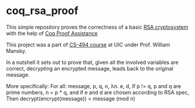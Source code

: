 # coq_rsa_proof
This simple repository proves the correctness of a basic [RSA cryptosystem](https://en.wikipedia.org/wiki/RSA_(cryptosystem)) with the help of [Coq Proof Assistance](https://coq.inria.fr/)

This project was a part of [CS-494 course](https://www.cs.uic.edu/~mansky/teaching/cs494sf/sp22/index.html) at UIC under Prof. William Mansky.

In a nutshell it sets out to prove that, given all the involved variables are correct, decrypting an encrypted message, leads back to the original message.

More specifically:
  For all: message, p, q, n, λn. e, d,
  If p != q, p and q are prime numbers,
  n = p * q, and if e and d are chosen according to RSA spec, 
  Then decrypt(encrypt(message)) = message (mod n)
